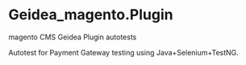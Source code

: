 # Geidea_magento.Plugin
magento CMS Geidea Plugin autotests


Autotest for Payment Gateway testing using Java+Selenium+TestNG.
